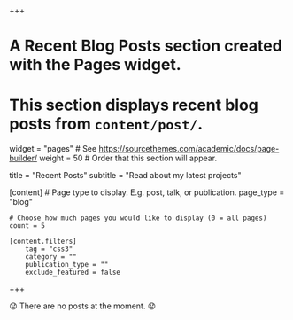 +++
# A Recent Blog Posts section created with the Pages widget.
# This section displays recent blog posts from `content/post/`.

widget = "pages"  # See https://sourcethemes.com/academic/docs/page-builder/
weight = 50  # Order that this section will appear.

title = "Recent Posts"
subtitle = "Read about my latest projects"

[content]
	# Page type to display. E.g. post, talk, or publication.
	page_type = "blog"

	# Choose how much pages you would like to display (0 = all pages)
	count = 5

	[content.filters]
		tag = "css3"
		category = ""
		publication_type = ""
		exclude_featured = false
+++

:disappointed: There are no posts at the moment. :disappointed: